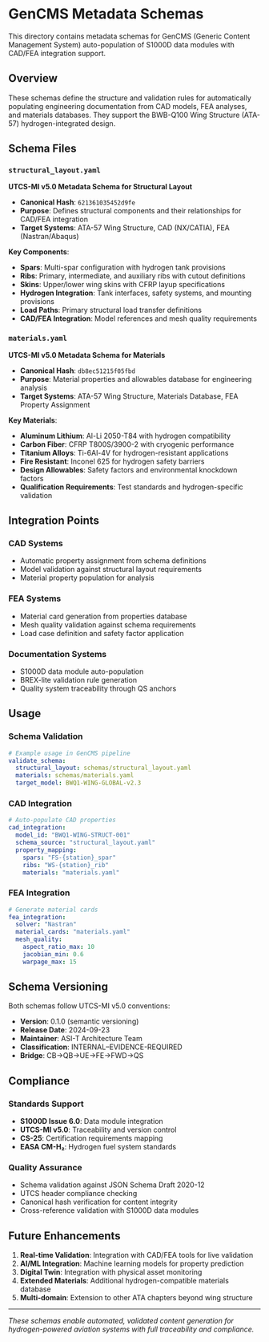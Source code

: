 # GenCMS Metadata Schemas

This directory contains metadata schemas for GenCMS (Generic Content Management System) auto-population of S1000D data modules with CAD/FEA integration support.

## Overview

These schemas define the structure and validation rules for automatically populating engineering documentation from CAD models, FEA analyses, and materials databases. They support the BWB-Q100 Wing Structure (ATA-57) hydrogen-integrated design.

## Schema Files

### `structural_layout.yaml`
**UTCS-MI v5.0 Metadata Schema for Structural Layout**
- **Canonical Hash**: `621361035452d9fe`
- **Purpose**: Defines structural components and their relationships for CAD/FEA integration
- **Target Systems**: ATA-57 Wing Structure, CAD (NX/CATIA), FEA (Nastran/Abaqus)

**Key Components**:
- **Spars**: Multi-spar configuration with hydrogen tank provisions
- **Ribs**: Primary, intermediate, and auxiliary ribs with cutout definitions
- **Skins**: Upper/lower wing skins with CFRP layup specifications
- **Hydrogen Integration**: Tank interfaces, safety systems, and mounting provisions
- **Load Paths**: Primary structural load transfer definitions
- **CAD/FEA Integration**: Model references and mesh quality requirements

### `materials.yaml`
**UTCS-MI v5.0 Metadata Schema for Materials**
- **Canonical Hash**: `db8ec51215f05fbd`
- **Purpose**: Material properties and allowables database for engineering analysis
- **Target Systems**: ATA-57 Wing Structure, Materials Database, FEA Property Assignment

**Key Materials**:
- **Aluminum Lithium**: Al-Li 2050-T84 with hydrogen compatibility
- **Carbon Fiber**: CFRP T800S/3900-2 with cryogenic performance
- **Titanium Alloys**: Ti-6Al-4V for hydrogen-resistant applications
- **Fire Resistant**: Inconel 625 for hydrogen safety barriers
- **Design Allowables**: Safety factors and environmental knockdown factors
- **Qualification Requirements**: Test standards and hydrogen-specific validation

## Integration Points

### CAD Systems
- Automatic property assignment from schema definitions
- Model validation against structural layout requirements
- Material property population for analysis

### FEA Systems
- Material card generation from properties database
- Mesh quality validation against schema requirements
- Load case definition and safety factor application

### Documentation Systems
- S1000D data module auto-population
- BREX-lite validation rule generation
- Quality system traceability through QS anchors

## Usage

### Schema Validation
```yaml
# Example usage in GenCMS pipeline
validate_schema:
  structural_layout: schemas/structural_layout.yaml
  materials: schemas/materials.yaml
  target_model: BWQ1-WING-GLOBAL-v2.3
```

### CAD Integration
```yaml
# Auto-populate CAD properties
cad_integration:
  model_id: "BWQ1-WING-STRUCT-001"
  schema_source: "structural_layout.yaml"
  property_mapping:
    spars: "FS-{station}_spar"
    ribs: "WS-{station}_rib"
    materials: "materials.yaml"
```

### FEA Integration
```yaml
# Generate material cards
fea_integration:
  solver: "Nastran"
  material_cards: "materials.yaml"
  mesh_quality:
    aspect_ratio_max: 10
    jacobian_min: 0.6
    warpage_max: 15
```

## Schema Versioning

Both schemas follow UTCS-MI v5.0 conventions:
- **Version**: 0.1.0 (semantic versioning)
- **Release Date**: 2024-09-23
- **Maintainer**: ASI-T Architecture Team
- **Classification**: INTERNAL–EVIDENCE-REQUIRED
- **Bridge**: CB→QB→UE→FE→FWD→QS

## Compliance

### Standards Support
- **S1000D Issue 6.0**: Data module integration
- **UTCS-MI v5.0**: Traceability and version control
- **CS-25**: Certification requirements mapping
- **EASA CM-H₂**: Hydrogen fuel system standards

### Quality Assurance
- Schema validation against JSON Schema Draft 2020-12
- UTCS header compliance checking
- Canonical hash verification for content integrity
- Cross-reference validation with S1000D data modules

## Future Enhancements

1. **Real-time Validation**: Integration with CAD/FEA tools for live validation
2. **AI/ML Integration**: Machine learning models for property prediction
3. **Digital Twin**: Integration with physical asset monitoring
4. **Extended Materials**: Additional hydrogen-compatible materials database
5. **Multi-domain**: Extension to other ATA chapters beyond wing structure

---

*These schemas enable automated, validated content generation for hydrogen-powered aviation systems with full traceability and compliance.*